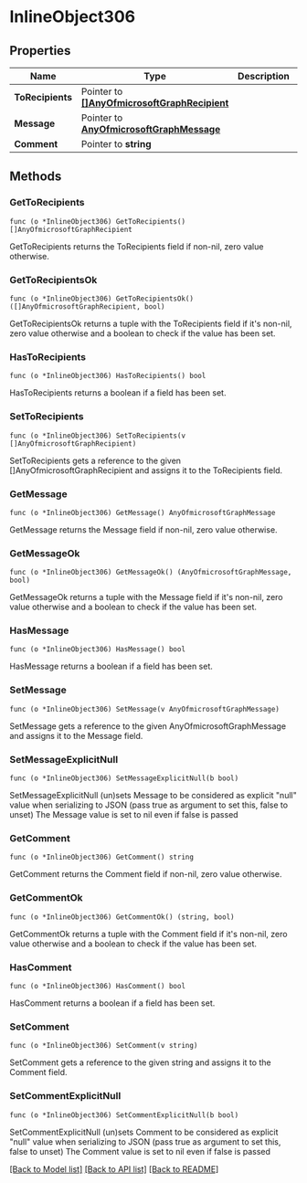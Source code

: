 # InlineObject306

## Properties

Name | Type | Description | Notes
------------ | ------------- | ------------- | -------------
**ToRecipients** | Pointer to [**[]AnyOfmicrosoftGraphRecipient**](anyOf&lt;microsoft.graph.recipient&gt;.md) |  | [optional] 
**Message** | Pointer to [**AnyOfmicrosoftGraphMessage**](anyOf&lt;microsoft.graph.message&gt;.md) |  | [optional] 
**Comment** | Pointer to **string** |  | [optional] 

## Methods

### GetToRecipients

`func (o *InlineObject306) GetToRecipients() []AnyOfmicrosoftGraphRecipient`

GetToRecipients returns the ToRecipients field if non-nil, zero value otherwise.

### GetToRecipientsOk

`func (o *InlineObject306) GetToRecipientsOk() ([]AnyOfmicrosoftGraphRecipient, bool)`

GetToRecipientsOk returns a tuple with the ToRecipients field if it's non-nil, zero value otherwise
and a boolean to check if the value has been set.

### HasToRecipients

`func (o *InlineObject306) HasToRecipients() bool`

HasToRecipients returns a boolean if a field has been set.

### SetToRecipients

`func (o *InlineObject306) SetToRecipients(v []AnyOfmicrosoftGraphRecipient)`

SetToRecipients gets a reference to the given []AnyOfmicrosoftGraphRecipient and assigns it to the ToRecipients field.

### GetMessage

`func (o *InlineObject306) GetMessage() AnyOfmicrosoftGraphMessage`

GetMessage returns the Message field if non-nil, zero value otherwise.

### GetMessageOk

`func (o *InlineObject306) GetMessageOk() (AnyOfmicrosoftGraphMessage, bool)`

GetMessageOk returns a tuple with the Message field if it's non-nil, zero value otherwise
and a boolean to check if the value has been set.

### HasMessage

`func (o *InlineObject306) HasMessage() bool`

HasMessage returns a boolean if a field has been set.

### SetMessage

`func (o *InlineObject306) SetMessage(v AnyOfmicrosoftGraphMessage)`

SetMessage gets a reference to the given AnyOfmicrosoftGraphMessage and assigns it to the Message field.

### SetMessageExplicitNull

`func (o *InlineObject306) SetMessageExplicitNull(b bool)`

SetMessageExplicitNull (un)sets Message to be considered as explicit "null" value
when serializing to JSON (pass true as argument to set this, false to unset)
The Message value is set to nil even if false is passed
### GetComment

`func (o *InlineObject306) GetComment() string`

GetComment returns the Comment field if non-nil, zero value otherwise.

### GetCommentOk

`func (o *InlineObject306) GetCommentOk() (string, bool)`

GetCommentOk returns a tuple with the Comment field if it's non-nil, zero value otherwise
and a boolean to check if the value has been set.

### HasComment

`func (o *InlineObject306) HasComment() bool`

HasComment returns a boolean if a field has been set.

### SetComment

`func (o *InlineObject306) SetComment(v string)`

SetComment gets a reference to the given string and assigns it to the Comment field.

### SetCommentExplicitNull

`func (o *InlineObject306) SetCommentExplicitNull(b bool)`

SetCommentExplicitNull (un)sets Comment to be considered as explicit "null" value
when serializing to JSON (pass true as argument to set this, false to unset)
The Comment value is set to nil even if false is passed

[[Back to Model list]](../README.md#documentation-for-models) [[Back to API list]](../README.md#documentation-for-api-endpoints) [[Back to README]](../README.md)



